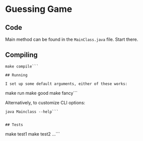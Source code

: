 # Guessing Game

## Code

Main method can be found in the `MainClass.java` file. Start there.

## Compiling

```
make compile```

## Running

I set up some default arguments, either of these works:
```
make run
make good
make fancy```

Alternatively, to customize CLI options:
```
java Mainclass --help```


## Tests

```
make test1
make test2
...```